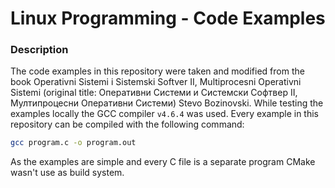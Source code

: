 # Linux Programming - Code Examples

### Description

The code examples in this repository were taken and modified from the book Operativni Sistemi i Sistemski Softver II, Multiprocesni Operativni Sistemi 
(original title: Оперативни Системи и Системски Софтвер II, Мултипроцесни Оперативни Системи) Stevo Bozinovski. While testing the examples locally
the GCC compiler `v4.6.4` was used. Every example in this repository can be compiled with the following command:
```bash
gcc program.c -o program.out
```
As the examples are simple and every C file is a separate program CMake wasn't use as build system.
